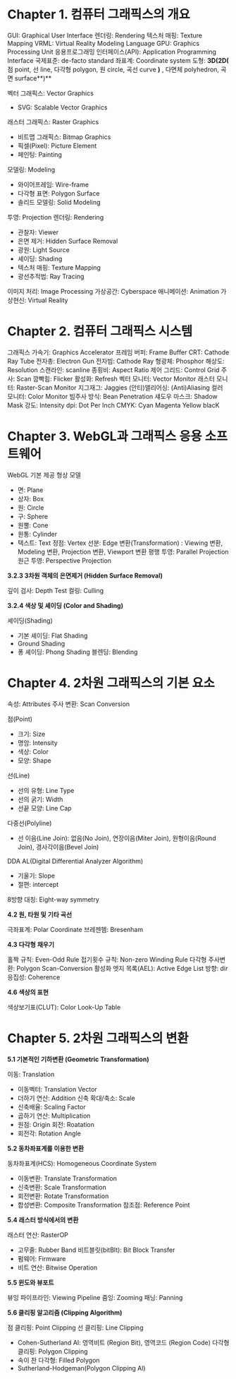 # Chapter 1. 컴퓨터 그래픽스의 개요

GUI: Graphical User Interface
렌더링: Rendering
텍스처 매핑: Texture Mapping
VRML: Virtual Reality Modeling Language
GPU: Graphics Processing Unit
응용프로그래밍 인터페이스(API): Application Programming Interface
국제표준: de-facto standard
좌표계: Coordinate system
도형: **3D(2D(** 점 point, 선 line, 다각형 polygon, 원 circle, 곡선 curve **)** , 다면체 polyhedron, 곡면 surface**)**

벡터 그래픽스: Vector Graphics
 - SVG: Scalable Vector Graphics

래스터 그래픽스: Raster Graphics
 - 비트맵 그래픽스: Bitmap Graphics
 - 픽셀(Pixel): Picture Element
 - 페인팅: Painting

모델링: Modeling
 - 와이어프레임: Wire-frame
 - 다각형 표면: Polygon Surface
 - 솔리드 모델링: Solid Modeling

투영: Projection
렌더링: Rendering
 - 관찰자: Viewer
 - 은면 제거: Hidden Surface Removal
 - 광원: Light Source
 - 셰이딩: Shading
 - 텍스처 매핑: Texture Mapping
 - 광선추적법: Ray Tracing

이미지 처리: Image Processing
가상공간: Cyberspace
애니메이션: Animation
가상현신: Virtual Reality

# Chapter 2. 컴퓨터 그래픽스 시스템

그래픽스 가속기: Graphics Accelerator
프레임 버퍼: Frame Buffer
CRT: Cathode Ray Tube
전자총: Electron Gun
전자빔: Cathode Ray
형광체: Phosphor
해상도: Resolution
스캔라인: scanline
종횡비: Aspect Ratio
제어 그리드: Control Grid
주사: Scan
깜빡힘: Flicker
활성화: Refresh
벡터 모니터: Vector Monitor
래스터 모니터: Raster-Scan Monitor
지그재그: Jaggies
(안티)앨리어싱: (Anti)Aliasing
컬러 모니터: Color Monitor
빔주사 방식: Bean Penetration
섀도우 마스크: Shadow Mask
강도: Intensity
dpi: Dot Per Inch
CMYK: Cyan Magenta Yellow blacK

# Chapter 3. WebGL과 그래픽스 응용 소프트웨어

WebGL 기본 제공 형상 모델
 - 면: Plane
 - 상자: Box
 - 원: Circle
 - 구: Sphere
 - 원뿔: Cone
 - 원통: Cylinder
 - 텍스트: Text
정점: Vertex
선분: Edge
변환(Transformation)
 : Viewing 변환, Modeling 변환, Projection 변환, Viewport 변환
평행 투영: Parallel Projection
원근 투영: Perspective Projection

**3.2.3 3차원 객체의 은면제거 (Hidden Surface Removal)**

깊이 검사: Depth Test
컬링: Culling

**3.2.4 색상 및 셰이딩 (Color and Shading)**

셰이딩(Shading)
 - 기본 셰이딩: Flat Shading
 - Ground Shading
 - 퐁 셰이딩: Phong Shading
블렌딩: Blending

# Chapter 4. 2차원 그래픽스의 기본 요소

속성: Attributes
주사 변환: Scan Conversion

점(Point)
 - 크기: Size
 - 명암: Intensity
 - 색상: Color
 - 모양: Shape

선(Line)
 - 선의 유형: Line Type
 - 선의 굵기: Width
 - 선끝 모양: Line Cap

다중선(Polyline)
 - 선 이음(Line Join): 없음(No Join), 연장이음(Miter Join), 원형이음(Round Join), 경사각이음(Bevel Join)

DDA AL(Digital Differential Analyzer Algorithm)
 - 기울기: Slope
 - 절편: intercept

8방향 대칭: Eight-way symmetry

**4.2 원, 타원 및 기타 곡선**

극좌표계: Polar Coordinate
브레젠헴: Bresenham

**4.3 다각형 채우기**

홀짝 규칙: Even-Odd Rule
접기횟수 규칙: Non-zero Winding Rule
다각형 주사변환: Polygon Scan-Conversion
활성화 엣지 목록(AEL): Active Edge List
방향: dir
응집성: Coherence

**4.6 색상의 표현**

색상보기표(CLUT): Color Look-Up Table

# Chapter 5. 2차원 그래픽스의 변환

**5.1 기본적인 기하변환 (Geometric Transformation)**

 이동: Translation
  - 이동벡터: Translation Vector
  - 더하기 연산: Addition
 신축 확대/축소: Scale
  - 신축배율: Scaling Factor
  - 곱하기 연산: Multiplication
  - 원점: Origin
회전: Roatation
 - 회전각: Rotation Angle

**5.2 동차좌표계를 이용한 변환**

동차좌표계(HCS): Homogeneous Coordinate System
 - 이동변환: Translate Transformation
 - 신축변환: Scale Transformation
 - 회전변환: Rotate Transformation
 - 합성변환: Composite Transformation
참조점: Reference Point

**5.4 래스터 방식에서의 변환**

래스터 연산: RasterOP
 - 고무줄: Rubber Band
비트블릿(bitBlt): Bit Block Transfer
 - 펌웨어: Firmware
 - 비트 연산: Bitwise Operation

**5.5 윈도와 뷰포트**

뷰잉 파이프라인: Viewing Pipeline
줌잉: Zooming
패닝: Panning

**5.6 클리핑 알고리즘 (Clipping Algorithm)**

점 클리핑: Point Clipping
선 클리핑: Line Clipping
 - Cohen-Sutherland Al: 영역비트 (Region Bit), 영역코드 (Region Code)
다각형 클리핑: Polygon Clipping
 - 속이 찬 다각형: Filled Polygon
 - Sutherland-Hodgeman(Polygon Clipping Al)
